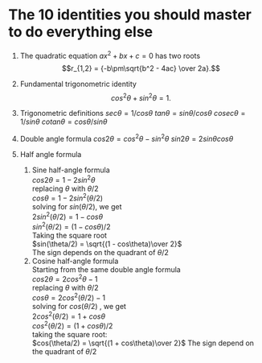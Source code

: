 # The 10 identities you should master to do everything else

1. The quadratic equation $`ax^2+bx+c=0`$ has two roots  
$$r_{1,2} = {-b\pm\sqrt{b^2 - 4ac} \over 2a}.$$

2. Fundamental trigonometric identity
$$cos^2\theta + sin^2\theta = 1.$$

3. Trigonometric definitions
$sec\theta = 1/cos\theta$
$tan\theta = sin\theta/cos\theta$
$cosec\theta = 1/sin\theta$
$cotan\theta = cos\theta/sin\theta$

4. Double angle formula
$cos2\theta = cos^2\theta - sin^2\theta$
$sin2\theta = 2sin\theta cos\theta$


5. Half angle formula
   1. Sine half-angle formula  
$cos2\theta = 1 - 2sin^2\theta$  
replacing $\theta$ with $\theta/2$  
$cos\theta = 1 - 2sin^2(\theta/2)$  
solving for  $sin(\theta/2)$, we get  
$2sin^2(\theta/2) = 1 - cos\theta$  
$sin^2(\theta/2) = (1 - cos\theta)/2$  
Taking the square root  
$sin(\theta/2) = \sqrt{(1 - cos\theta)\over 2}$  
The sign depends on the quadrant of $\theta/2$  
   1. Cosine half-angle formula  
Starting from the same double angle formula  
$cos2\theta = 2cos^2\theta - 1$  
replacing $\theta$ with $\theta/2$  
$cos\theta = 2cos^2(\theta/2) - 1$  
solving for $cos(\theta/2)$ , we get  
$2cos^2(\theta/2) = 1 + cos\theta$  
$cos^2(\theta/2) = (1 + cos\theta)/2$  
taking the square root:  
$cos(\theta/2) = \sqrt{(1 + cos\theta)\over 2}$ 
The sign depend on the quadrant of $\theta/2$  


